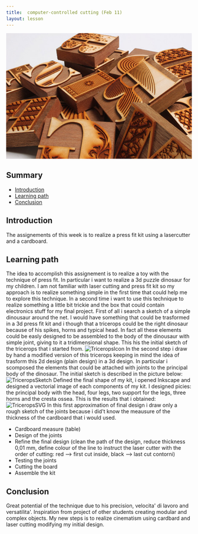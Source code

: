 ```yaml
---
title:  computer-controlled cutting (Feb 11)
layout: lesson
---
```


![typography set made with lasercutting](./lasercutting.jpg)

## Summary

- [Introduction](#introduction)
- [Learning path](#learningpath)
- [Conclusion](#conclusion)

## Introduction
The assignements of this week is to realize a press fit kit using a lasercutter and a cardboard.

## Learning path
The idea to accomplish this assignement is to realize a toy with the technique of press fit. In particular i want to realize a 3d puzzle dinosaur for my children.
I am not familiar with laser cutting and press fit kit so my approach is to realize something simple in the first time that could help me to explore this technique. In a second time i want to use this technique to realize something a little bit trickie and the box that could contain electronics stuff for my final project.
First of all i search a sketch of a simple dinousaur around the net. I would have something that could be trasformed in a 3d press fit kit and i though that a tricerops could be the right dinosaur because of his spikes, horns and typical head. In fact all these elements could be easly designed to be assembled to the body of the dinousaur with simple joint, giving to it a tridimensional shape.
This his the initial sketch of the tricerops that i started from.
![TriceropsIcon](./.jpg)
In the second step i draw by hand a modified version of this tricerops keeping in mind the idea of trasform this 2d design (plain design) in a 3d design. In particular i scomposed the elements that could be attached with joints to the principal body of the dinosaur. The initial sketch is described in the picture below:
![TriceropsSketch](./.jpg)
Defined the final shape of my kit, i opened Inkscape and designed a vectorial image of each components of my kit. I designed picies: the principal body with the head, four legs, two support for the legs, three horns and the cresta ossea. This is the results that i obtained:
![TriceropsSVG](./.jpg)
In this first approximation of final design i draw only a rough sketch of the joints because i did't know the meausure of the thickness of the cardboard that i would used.
- Cardboard measure (table)
- Design of the joints
- Refine the final design (clean the path of the design, reduce thickness 0,01 mm, define colour of the line to instruct the laser cutter with the order of cutting: red --> first cut inside, black --> last cut contorni)
- Testing the joints
- Cutting the board
- Assemble the kit

  

## Conclusion
Great potential of the technique due to his precision, velocita' di lavoro and versatilita'.
Inspiration from project of other students creating modular and complex objects.
My new steps is to realize cinematism using cardbard and laser cutting modifying my initial design.